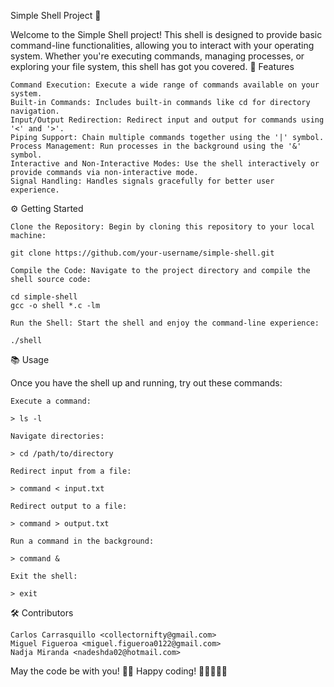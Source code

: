 Simple Shell Project 👾

Welcome to the Simple Shell project! This shell is designed to provide basic command-line functionalities, allowing you to interact with your operating system. Whether you're executing commands, managing processes, or exploring your file system, this shell has got you covered.
🚀 Features

    Command Execution: Execute a wide range of commands available on your system.
    Built-in Commands: Includes built-in commands like cd for directory navigation.
    Input/Output Redirection: Redirect input and output for commands using '<' and '>'.
    Piping Support: Chain multiple commands together using the '|' symbol.
    Process Management: Run processes in the background using the '&' symbol.
    Interactive and Non-Interactive Modes: Use the shell interactively or provide commands via non-interactive mode.
    Signal Handling: Handles signals gracefully for better user experience.

⚙️ Getting Started

    Clone the Repository: Begin by cloning this repository to your local machine:

    git clone https://github.com/your-username/simple-shell.git

    Compile the Code: Navigate to the project directory and compile the shell source code:

    cd simple-shell
    gcc -o shell *.c -lm

    Run the Shell: Start the shell and enjoy the command-line experience:

    ./shell

📚 Usage

Once you have the shell up and running, try out these commands:

    Execute a command:

    > ls -l

    Navigate directories:

    > cd /path/to/directory

    Redirect input from a file:

    > command < input.txt

    Redirect output to a file:

    > command > output.txt

    Run a command in the background:

    > command &

    Exit the shell:

    > exit

🛠️ Contributors

    Carlos Carrasquillo <collectornifty@gmail.com>
    Miguel Figueroa <miguel.figueroa0122@gmail.com>
    Nadja Miranda <nadeshda02@hotmail.com>

May the code be with you! 🌌👾 Happy coding! 🚀👨‍💻👩‍💻
